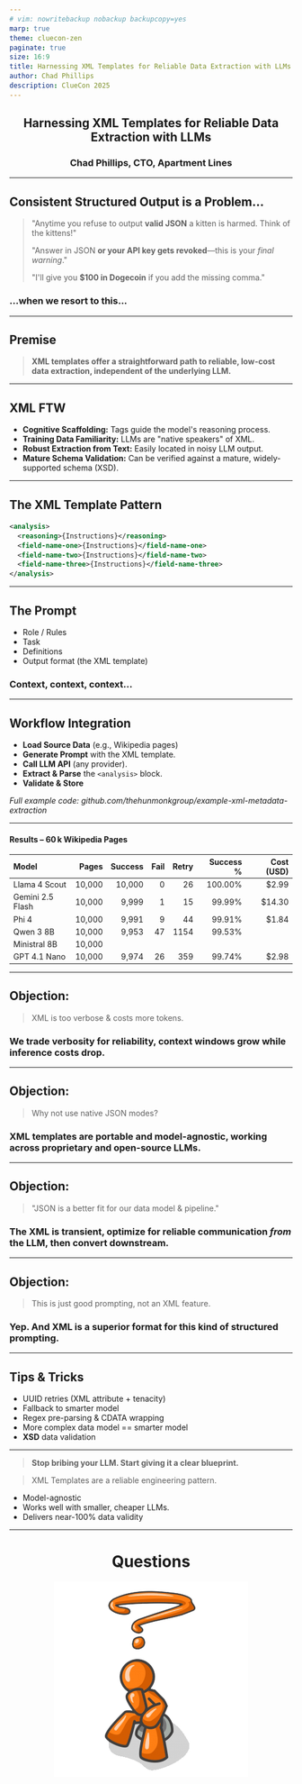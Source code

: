 ```yaml
---
# vim: nowritebackup nobackup backupcopy=yes
marp: true
theme: cluecon-zen
paginate: true
size: 16:9
title: Harnessing XML Templates for Reliable Data Extraction with LLMs
author: Chad Phillips
description: ClueCon 2025
---
```


<div style="text-align: center">

## Harnessing XML Templates for Reliable Data Extraction with LLMs

### Chad Phillips, CTO, Apartment Lines

</div>

---

<style scoped>
section {
  font-size: 1.8em;
}
</style>

## Consistent Structured Output is a Problem...

> "Anytime you refuse to output **valid JSON** a kitten is harmed. Think of the kittens!"
>
> "Answer in JSON **or your API key gets revoked**—this is your *final warning*."
>
> "I'll give you **\$100 in Dogecoin** if you add the missing comma."

### ...when we resort to this...

---

## Premise

> **XML templates offer a straightforward path to reliable, low-cost data extraction, independent of the underlying LLM.**

---

## XML FTW

* **Cognitive Scaffolding:** Tags guide the model's reasoning process.
* **Training Data Familiarity:** LLMs are "native speakers" of XML.
* **Robust Extraction from Text:** Easily located in noisy LLM output.
* **Mature Schema Validation:** Can be verified against a mature, widely-supported schema (XSD).

---

## The XML Template Pattern

```xml
<analysis>
  <reasoning>{Instructions}</reasoning>
  <field-name-one>{Instructions}</field-name-one>
  <field-name-two>{Instructions}</field-name-two>
  <field-name-three>{Instructions}</field-name-three>
</analysis>
```

---

## The Prompt

* Role / Rules
* Task
* Definitions
* Output format (the XML template)

### Context, context, context...

---

## Workflow Integration

* **Load Source Data** (e.g., Wikipedia pages)
* **Generate Prompt** with the XML template.
* **Call LLM API** (any provider).
* **Extract & Parse** the `<analysis>` block.
* **Validate & Store**

*Full example code: github.com/thehunmonkgroup/example-xml-metadata-extraction*

---

<style scoped>
section {
  font-size: 2em;
}
</style>

#### Results – 60 k Wikipedia Pages

| Model               | Pages  | Success | Fail | Retry | Success % | Cost (USD) |
| :------------------ | -----: | ------: | ---: | ----: |  -------: | ---------: |
| Llama 4 Scout       | 10,000 |  10,000 |    0 |    26 |   100.00% |      $2.99 |
| Gemini 2.5 Flash    | 10,000 |   9,999 |    1 |    15 |    99.99% |     $14.30 |
| Phi 4               | 10,000 |   9,991 |    9 |    44 |    99.91% |      $1.84 |
| Qwen 3 8B           | 10,000 |   9,953 |   47 |  1154 |    99.53% |            |
| Ministral 8B        | 10,000 |         |      |       |           |            |
| GPT 4.1 Nano        | 10,000 |   9,974 |   26 |   359 |    99.74% |      $2.98 |

---

## Objection:

> XML is too verbose & costs more tokens.

### We trade verbosity for reliability, context windows grow while inference costs drop.

---

## Objection:

> Why not use native JSON modes?

### XML templates are portable and model-agnostic, working across proprietary and open-source LLMs.

---

## Objection:

> "JSON is a better fit for our data model & pipeline."

### The XML is transient, optimize for reliable communication *from* the LLM, then convert downstream.

---

## Objection:

> This is just good prompting, not an XML feature.

### Yep. And XML is a superior format for this kind of structured prompting.

---

## Tips & Tricks

* UUID retries (XML attribute + tenacity)
* Fallback to smarter model
* Regex pre-parsing & CDATA wrapping
* More complex data model == smarter model
* **XSD** data validation

---

> **Stop bribing your LLM. Start giving it a clear blueprint.**

> XML Templates are a reliable engineering pattern.

- Model-agnostic
- Works well with smaller, cheaper LLMs.
- Delivers near-100% data validity

---

<div style="text-align: center">

# Questions

![Questions](./questions.png)

</div>

